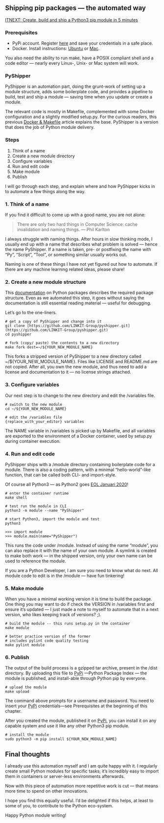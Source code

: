 ## Shipping pip packages — the automated way

[ITNEXT: Create, build and ship a Python3 pip module in 5 minutes](https://itnext.io/create-build-and-ship-a-python3-pip-module-in-5-minutes-31dd6d9d5c8f?source=friends_link&sk=311381bad115c64f022902e62aa582ff)

### Prerequisites
* PyPi account. Register [here](https://pypi.org/account/register/) and save your credentials in a safe place.
* Docker. Install instructions: [Ubuntu](https://docs.docker.com/install/linux/docker-ce/ubuntu/#install-docker-ce) or [Mac](https://docs.docker.com/docker-for-mac/install/).

You also need the ability to run make, have a POSIX compliant shell and a code editor — nearly every Linux-, Unix- or Mac system will work.

### PyShipper
PyShipper is an automation part, doing the grunt-work of setting up a module structure, adds some boilerplate code, and provides a pipeline to build, test and ship a module — saving time when you update or create a module.

The relevant code is mostly in Makefile, complemented with some Docker configuration and a slightly modified setup.py. For the curious readers, this previous [Docker & Makefile](https://itnext.io/docker-makefile-x-ops-sharing-infra-as-code-parts-ea6fa0d22946?source=friends_link&sk=1c42525c25039efadcbd25776a3019dd) article explains the base. PyShipper is a version that does the job of Python module delivery.

### Steps
 1. Think of a name
 2. Create a new module directory
 3. Configure variables
 4. Run and edit code
 5. Make module
 6. Publish

I will go through each step, and explain where and how PyShipper kicks in to automate a few things along the way.

### 1. Think of a name
If you find it difficult to come up with a good name, you are not alone:
>   There are only two hard things in Computer Science: cache invalidation and naming things.  — Phil Karlton

I always struggle with naming things. After hours in slow thinking mode, I usually end up with a name that describes what problem is solved — hence the name PyShipper. If a name is taken, pre- or postfixing the name with “Py”, “Script”, “Tool”,  or something similar usually works out. 

Naming is one of these things I have not yet figured out how to automate. If there are any machine learning related ideas, please share!

### 2. Create a new module structure
This [documentation](https://python-packaging.readthedocs.io/en/latest/minimal.html) on Python packages describes the required package structure. Even as we automated this step, it goes without saying the documentation is still essential reading material — useful for debugging.

Let’s go to the one-liners.

    # get a copy of PyShipper and change into it
    git clone [https://github.com/LINKIT-Group/pyshipper.git](https://github.com/LINKIT-Group/pyshipper.git)
    cd pyshipper

    # fork (copy/ paste) the contents to a new directory
    make fork dest=~/${YOUR_NEW_MODULE_NAME}

This forks a stripped version of PyShipper to a new directory called ~/${YOUR_NEW_MODULE_NAME}. Files like LICENSE and README.md are not copied. After all, you own the new module, and thus need to add a license and documentation to it — no license strings attached.

### 3. Configure variables
Our next step is to change to the new directory and edit the /variables file.

    # switch to the new module
    cd ~/${YOUR_NEW_MODULE_NAME}

    # edit the /variables file
    {replace_with_your_editor} variables

The NAME variable in /variables is picked up by Makefile, and all variables are exported to the environment of a Docker container,  used by setup.py during container execution.

### 4. Run and edit code
PyShipper ships with a /module directory containing boilerplate code for a module. There is also a coding pattern, with a minimal “hello-world”-like function, that can be called both CLI- and import-style.

Of course all Python3 — as Python2 goes [EOL Januari 2020](https://www.ncsc.gov.uk/blog-post/time-to-shed-python-2)!

    # enter the container runtime
    make shell

    # test run the module in CLI
    python3 -m module --name "PyShipper"

    # start Python3, import the module and test
    python3

    >>> import module
    >>> module.main(name="PyShipper")

This runs the code under /module. Instead of using the name “module”, you can also replace it with the name of your own module. A symlink is created to make both work — in the shipped version, only your own name can be used to reference the module.

If you are a Python Developer, I am sure you need to know what do next. All module code to edit is in the /module — have fun tinkering!

### 5. Make module
When you have a minimal working version it is time to build the package. One thing you may want to do if check the VERSION in /variables first and ensure it’s updated — I just made a note to myself to automate that in a next version, who likes keeping track of versions? ;).

    # build the module -- this runs setup.py in the container
    make module

    # better practice version of the former
    # includes pylint code quality testing
    make pylint module

### 6. Publish
The output of the build process is a gzipped tar archive, present in the /dist directory. By uploading this file to [PyPi](https://pypi.org/) —Python Package Index — the module is published, and install-able through Python pip by everyone.

    # upload the module
    make upload

The command above prompts for a username and password. You need to insert your [PyPi](https://pypi.org/) credentials—see Prerequisites at the beginning of this chapter.

After you created the module, published it on [PyPi](https://pypi.org/), you can install it on any capable system and use it like any other Python3 pip module.

    # install the module
    sudo python3 -m pip install ${YOUR_NEW_MODULE_NAME}

## Final thoughts
I already use this automation myself and I am quite happy with it. I regularly create small Python modules for specific tasks; it’s incredibly easy to import them in containers or server-less environments afterwards. 

Now with this piece of automation more repetitive work is cut — that means more time to spend on other innovations.

I hope you find this equally useful. I’d be delighted if this helps, at least to some of you, to contribute to the Python eco-system.

Happy Python module writing!
